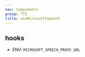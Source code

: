 ```yaml
---
nav: Components
group: TTS
title: useMicrosoftSpeech
---
```


## hooks

- ENV: `MICROSOFT_SPEECH_PROXY_URL`

<code src="./demos/index.tsx" nopadding></code>
